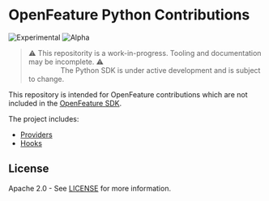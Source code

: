 # OpenFeature Python Contributions

![Experimental](https://img.shields.io/badge/experimental-breaking%20changes%20allowed-yellow)
![Alpha](https://img.shields.io/badge/alpha-release-red)

> ⚠️ This repositority is a work-in-progress. Tooling and documentation may be incomplete. ⚠️  
> &nbsp;&nbsp;&nbsp;&nbsp;&nbsp;&nbsp;&nbsp;&nbsp;&nbsp;&nbsp;&nbsp;&nbsp;&nbsp;&nbsp;&nbsp;&nbsp;The Python SDK is under active development and is subject to change.

This repository is intended for OpenFeature contributions which are not included in the [OpenFeature SDK](https://github.com/open-feature/python-sdk).

The project includes:

- [Providers](./open_feature_contrib/providers)
- [Hooks](./open_feature_contrib/hooks)

## License

Apache 2.0 - See [LICENSE](./LICENSE) for more information.
